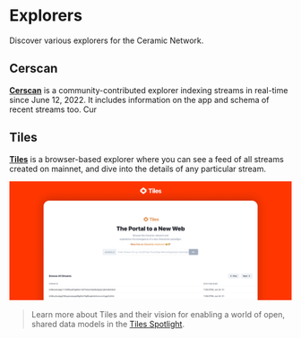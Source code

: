 # Explorers

Discover various explorers for the Ceramic Network.

## **Cerscan**

[**Cerscan**](https://cerscan.com/) is a community-contributed explorer indexing streams in real-time since June 12, 2022. It includes information on the app and schema of recent streams too. Cur


## **Tiles**

[**Tiles**](https://tiles.ceramic.community) is a browser-based explorer where you can see a feed of all streams created on mainnet, and dive into the details of any particular stream.

![](../images/ceramic-tiles.png)

> Learn more about Tiles and their vision for enabling a world of open, shared data models in the [Tiles Spotlight](https://blog.ceramic.network/tiles-a-browser-for-open-source-information/).
